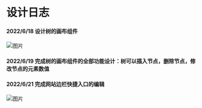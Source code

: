 # 设计日志
#### 2022/6/18 设计树的画布组件
![图片](https://user-images.githubusercontent.com/65166118/174440297-4b9bd174-2257-4436-9ef6-747f917ad342.png)
#### 2022/6/19 完成树的画布组件的全部功能设计：树可以插入节点，删除节点，修改节点的元素数值
#### 2022/6/21 完成网站边栏快捷入口的编辑
![图片](https://user-images.githubusercontent.com/65166118/174827419-be53b39c-3e4c-45e9-962a-8f92deeeab63.png)
